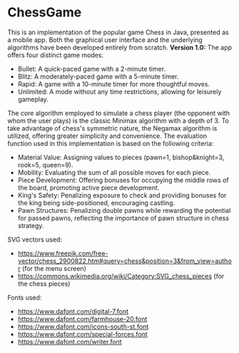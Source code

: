 # ChessGame
This is an implementation of the popular game Chess in Java, presented as a mobile app.
Both the graphical user interface and the underlying algorithms have been developed entirely from scratch.
**Version 1.0:**
The app offers four distinct game modes:
* Bullet: A quick-paced game with a 2-minute timer.
* Blitz: A moderately-paced game with a 5-minute timer.
* Rapid: A game with a 10-minute timer for more thoughtful moves.
* Unlimited: A mode without any time restrictions, allowing for leisurely gameplay.

The core algorithm employed to simulate a chess player (the opponent with whom the user plays) is the classic Minimax algorithm with a depth of 3. To take advantage of chess's symmetric nature, the Negamax algorithm is utilized, offering greater simplicity and convenience.
The evaluation function used in this implementation is based on the following criteria:
* Material Value: Assigning values to pieces (pawn=1, bishop&knight=3, rook=5, queen=9).
* Mobility: Evaluating the sum of all possible moves for each piece.
* Piece Development: Offering bonuses for occupying the middle rows of the board, promoting active piece development.
* King's Safety: Penalizing exposure to check and providing bonuses for the king being side-positioned, encouraging castling.
* Pawn Structures: Penalizing double pawns while rewarding the potential for passed pawns, reflecting the importance of pawn structure in chess strategy.

SVG vectors used:
* https://www.freepik.com/free-vector/chess_2900822.htm#query=chess&position=3&from_view=author (for the menu screen)
* https://commons.wikimedia.org/wiki/Category:SVG_chess_pieces (for the chess pieces)

Fonts used:
* https://www.dafont.com/digital-7.font
* https://www.dafont.com/farmhouse-20.font
* https://www.dafont.com/icons-south-st.font
* https://www.dafont.com/special-forces.font
* https://www.dafont.com/writer.font

